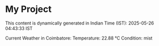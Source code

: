 # My Project

This content is dynamically generated in Indian Time (IST): 2025-05-26 04:43:33 IST


Current Weather in Coimbatore:
Temperature: 22.88 °C
Condition: mist
